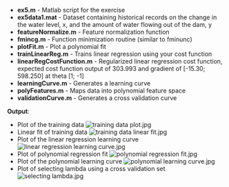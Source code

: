 - **ex5.m** - Matlab script for the exercise
- **ex5data1.mat** - Dataset containing historical records on the change in the water level, x, and the amount of water flowing out of the dam, y
- **featureNormalize.m** - Feature normalization function
- **fmincg.m** - Function minimization routine (similar to fminunc)
- **plotFit.m** - Plot a polynomial fit
- **trainLinearReg.m** - Trains linear regression using your cost function
- **linearRegCostFunction.m** - Regularized linear regression cost function, expected cost function output of 303.993 and gradient of [-15.30; 598.250] at theta [1; -1]
- **learningCurve.m** - Generates a learning curve
- **polyFeatures.m** - Maps data into polynomial feature space
- **validationCurve.m** - Generates a cross validation curve

**Output**:
- Plot of the training data ![training data plot.jpg](https://github.com/shngli/Machine-learning/blob/master/Linear%20Regression%20Bias%20vs%20Variance/training%20data%20plot.jpg)
- Linear fit of training data ![training data linear fit.jpg](https://github.com/shngli/Machine-learning/blob/master/Linear%20Regression%20Bias%20vs%20Variance/training%20data%20linear%20fit.jpg)
- Plot of the linear regression learning curve ![linear regression learning curve.jpg](https://github.com/shngli/Machine-learning/blob/master/Linear%20Regression%20Bias%20vs%20Variance/linear%20regression%20learning%20curve.jpg)
- Plot of polynomial regression fit ![polynomial regression fit.jpg](https://github.com/shngli/Machine-learning/blob/master/Linear%20Regression%20Bias%20vs%20Variance/polynomial%20regression%20fit.jpg)
- Plot of the polynomial learning curve ![polynomial learning curve.jpg](https://github.com/shngli/Machine-learning/blob/master/Linear%20Regression%20Bias%20vs%20Variance/polynomial%20learning%20curve.jpg)
- Plot of selecting lambda using a cross validation set ![selecting lambda.jpg](https://github.com/shngli/Machine-learning/blob/master/Linear%20Regression%20Bias%20vs%20Variance/selecting%20lambda.jpg)
